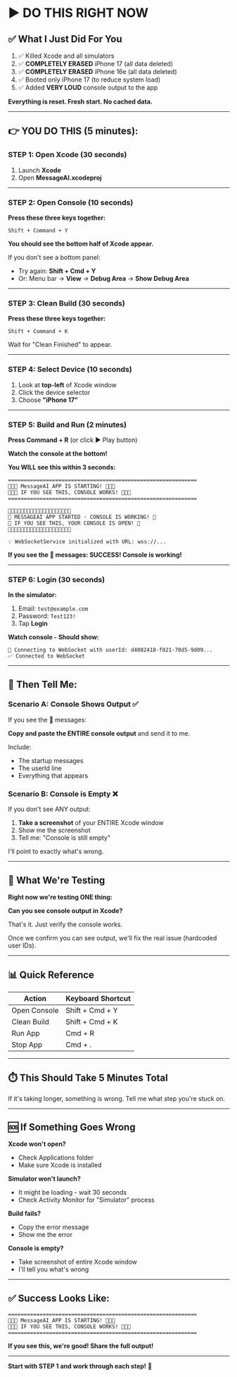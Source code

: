 # ▶️ **DO THIS RIGHT NOW**

## ✅ **What I Just Did For You**

1. ✅ Killed Xcode and all simulators
2. ✅ **COMPLETELY ERASED** iPhone 17 (all data deleted)
3. ✅ **COMPLETELY ERASED** iPhone 16e (all data deleted)
4. ✅ Booted only iPhone 17 (to reduce system load)
5. ✅ Added **VERY LOUD** console output to the app

**Everything is reset. Fresh start. No cached data.**

---

## 👉 **YOU DO THIS (5 minutes):**

### **STEP 1: Open Xcode** (30 seconds)

1. Launch **Xcode**
2. Open **MessageAI.xcodeproj**

---

### **STEP 2: Open Console** (10 seconds)

**Press these three keys together:**
```
Shift + Command + Y
```

**You should see the bottom half of Xcode appear.**

If you don't see a bottom panel:
- Try again: **Shift + Cmd + Y**
- Or: Menu bar → **View** → **Debug Area** → **Show Debug Area**

---

### **STEP 3: Clean Build** (30 seconds)

**Press these three keys together:**
```
Shift + Command + K
```

Wait for "Clean Finished" to appear.

---

### **STEP 4: Select Device** (10 seconds)

1. Look at **top-left** of Xcode window
2. Click the device selector
3. Choose **"iPhone 17"**

---

### **STEP 5: Build and Run** (2 minutes)

**Press Command + R** (or click ▶️ Play button)

**Watch the console at the bottom!**

**You WILL see this within 3 seconds:**

```
============================================================
🚨🚨🚨 MessageAI APP IS STARTING! 🚨🚨🚨
🚨🚨🚨 IF YOU SEE THIS, CONSOLE WORKS! 🚨🚨🚨
============================================================

🚨🚨🚨🚨🚨🚨🚨🚨🚨🚨🚨🚨🚨🚨🚨🚨🚨🚨🚨🚨
🚨 MESSAGEAI APP STARTED - CONSOLE IS WORKING! 🚨
🚨 IF YOU SEE THIS, YOUR CONSOLE IS OPEN! 🚨
🚨🚨🚨🚨🚨🚨🚨🚨🚨🚨🚨🚨🚨🚨🚨🚨🚨🚨🚨🚨

💡 WebSocketService initialized with URL: wss://...
```

**If you see the 🚨 messages: SUCCESS! Console is working!**

---

### **STEP 6: Login** (30 seconds)

**In the simulator:**
1. Email: `test@example.com`
2. Password: `Test123!`
3. Tap **Login**

**Watch console - Should show:**
```
🔌 Connecting to WebSocket with userId: d4082418-f021-70d5-9d09...
✅ Connected to WebSocket
```

---

## 💬 **Then Tell Me:**

### **Scenario A: Console Shows Output ✅**

If you see the 🚨 messages:

**Copy and paste the ENTIRE console output** and send it to me.

Include:
- The startup messages
- The userId line
- Everything that appears

### **Scenario B: Console is Empty ❌**

If you don't see ANY output:

1. **Take a screenshot** of your ENTIRE Xcode window
2. Show me the screenshot
3. Tell me: "Console is still empty"

I'll point to exactly what's wrong.

---

## 🎯 **What We're Testing**

**Right now we're testing ONE thing:**

**Can you see console output in Xcode?**

That's it. Just verify the console works.

Once we confirm you can see output, we'll fix the real issue (hardcoded user IDs).

---

## 📊 **Quick Reference**

| Action | Keyboard Shortcut |
|--------|------------------|
| Open Console | Shift + Cmd + Y |
| Clean Build | Shift + Cmd + K |
| Run App | Cmd + R |
| Stop App | Cmd + . |

---

## ⏱️ **This Should Take 5 Minutes Total**

If it's taking longer, something is wrong. Tell me what step you're stuck on.

---

## 🆘 **If Something Goes Wrong**

**Xcode won't open?**
- Check Applications folder
- Make sure Xcode is installed

**Simulator won't launch?**
- It might be loading - wait 30 seconds
- Check Activity Monitor for "Simulator" process

**Build fails?**
- Copy the error message
- Show me the error

**Console is empty?**
- Take screenshot of entire Xcode window
- I'll tell you what's wrong

---

## ✅ **Success Looks Like:**

```
============================================================
🚨🚨🚨 MessageAI APP IS STARTING! 🚨🚨🚨
🚨🚨🚨 IF YOU SEE THIS, CONSOLE WORKS! 🚨🚨🚨
============================================================
```

**If you see this, we're good! Share the full output!**

---

**Start with STEP 1 and work through each step!** 🚀

